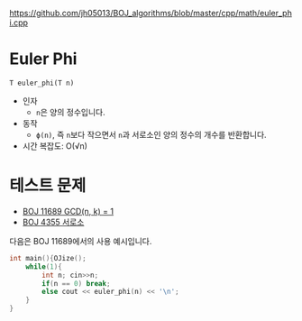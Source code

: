 https://github.com/jh05013/BOJ_algorithms/blob/master/cpp/math/euler_phi.cpp

# Euler Phi
`T euler_phi(T n)`
- 인자
  - `n`은 양의 정수입니다.
- 동작
  - `ϕ(n)`, 즉 `n`보다 작으면서 `n`과 서로소인 양의 정수의 개수를 반환합니다.
- 시간 복잡도: O(√n)

# 테스트 문제
- [BOJ 11689 GCD(n, k) = 1](https://www.acmicpc.net/problem/11689)
- [BOJ 4355 서로소](https://www.acmicpc.net/problem/4355)

다음은 BOJ 11689에서의 사용 예시입니다.

```cpp
int main(){OJize();
	while(1){
		int n; cin>>n;
		if(n == 0) break;
		else cout << euler_phi(n) << '\n';
	}
}
```

